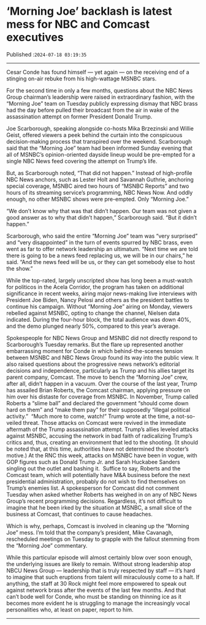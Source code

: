 # ‘Morning Joe’ backlash is latest mess for NBC and Comcast executives

Published :`2024-07-18 03:19:35`

---

Cesar Conde has found himself — yet again — on the receiving end of a stinging on-air rebuke from his high-wattage MSNBC stars.

For the second time in only a few months, questions about the NBC News Group chairman’s leadership were raised in extraordinary fashion, with the “Morning Joe” team on Tuesday publicly expressing dismay that NBC brass had the day before pulled their broadcast from the air in wake of the assassination attempt on former President Donald Trump.

Joe Scarborough, speaking alongside co-hosts Mika Brzezinski and Willie Geist, offered viewers a peek behind the curtain into the conspicuous decision-making process that transpired over the weekend. Scarborough said that the “Morning Joe” team had been informed Sunday evening that all of MSNBC’s opinion-oriented dayside lineup would be pre-empted for a single NBC News feed covering the attempt on Trump’s life.

But, as Scarborough noted, “That did not happen.” Instead of high-profile NBC News anchors, such as Lester Holt and Savannah Guthrie, anchoring special coverage, MSNBC aired two hours of “MSNBC Reports” and two hours of its streaming service’s programming, NBC News Now. And oddly enough, no other MSNBC shows were pre-empted. Only “Morning Joe.”

“We don’t know why that was that didn’t happen. Our team was not given a good answer as to why that didn’t happen,” Scarborough said. “But it didn’t happen.”

Scarborough, who said the entire “Morning Joe” team was “very surprised” and “very disappointed” in the turn of events spurred by NBC brass, even went as far to offer network leadership an ultimatum. “Next time we are told there is going to be a news feed replacing us, we will be in our chairs,” he said. “And the news feed will be us, or they can get somebody else to host the show.”

While the top-rated, largely unscripted show has long been a must-watch for politicos in the Acela Corridor, the program has taken on additional significance in recent weeks, airing major news-making live interviews with President Joe Biden, Nancy Pelosi and others as the president battles to continue his campaign. Without “Morning Joe” airing on Monday, viewers rebelled against MSNBC, opting to change the channel, Nielsen data indicated. During the four-hour block, the total audience was down 40%, and the demo plunged nearly 50%, compared to this year’s average.

Spokespeople for NBC News Group and MSNBC did not directly respond to Scarborough’s Tuesday remarks. But the flare up represented another embarrassing moment for Conde in which behind-the-scenes tension between MSNBC and NBC News Group found its way into the public view. It also raised questions about the progressive news network’s editorial decisions and independence, particularly as Trump and his allies target its parent company, Comcast.  The move to bench the “Morning Joe” crew, after all, didn’t happen in a vacuum. Over the course of the last year, Trump has assailed Brian Roberts, the Comcast chairman, applying pressure on him over his distaste for coverage from MSNBC. In November, Trump called Roberts a “slime ball” and declared the government “should come down hard on them” and “make them pay” for their supposedly “illegal political activity.”   “Much more to come, watch!” Trump wrote at the time, a not-so-veiled threat.  Those attacks on Comcast were revived in the immediate aftermath of the Trump assassination attempt. Trump’s allies leveled attacks against MSNBC, accusing the network in bad faith of radicalizing Trump’s critics and, thus, creating an environment that led to the shooting. (It should be noted that, at this time, authorities have not determined the shooter’s motive.) At the RNC this week, attacks on MSNBC have been in vogue, with GOP figures such as Donald Trump Jr. and Sarah Huckabee Sanders singling out the outlet and bashing it.    Suffice to say, Roberts and the Comcast team, which will potentially have M&A business before the next presidential administration, probably do not wish to find themselves on Trump’s enemies list. A spokesperson for Comcast did not comment Tuesday when asked whether Roberts has weighed in on any of NBC News Group’s recent programming decisions. Regardless, it’s not difficult to imagine that he been irked by the situation at MSNBC, a small slice of the business at Comcast, that continues to cause headaches.

Which is why, perhaps, Comcast is involved in cleaning up the “Morning Joe” mess. I’m told that the company’s president, Mike Cavanagh, rescheduled meetings on Tuesday to grapple with the fallout stemming from the “Morning Joe” commentary.

While this particular episode will almost certainly blow over soon enough, the underlying issues are likely to remain. Without strong leadership atop NBCU News Group — leadership that is truly respected by staff — it’s hard to imagine that such eruptions from talent will miraculously come to a halt. If anything, the staff at 30 Rock might feel more empowered to speak out against network brass after the events of the last few months. And that can’t bode well for Conde, who must be standing on thinning ice as it becomes more evident he is struggling to manage the increasingly vocal personalities who, at least on paper, report to him.

---

